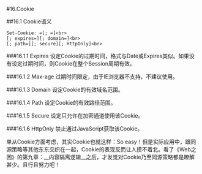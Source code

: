 #16.Cookie

##16.1 Cookie语义

```
Set-Cookie: =[; =]<br>
[; expires=][; domain=]<br>
[; path=][; secure][; HttpOnly]<br>
```

###16.1.1 Expires
  设定Cookie的过期时间，格式与Date或Expires类似。如果没有设定过期时间，则Cookie在整个Session周期有效。

###16.1.2 Max-age
  过期时间限定，由于IE浏览器不支持，不建议使用。

###16.1.3 Domain
  设定Cookie的有效域名范围。

###16.1.4 Path
  设定Cookie的有效路径范围。

###16.1.5 Secure
  设定只允许在加密通道使用该Cookie。

###16.1.6 HttpOnly
  禁止通过JavaScript获取该Cookie。

单从Cookie方面考虑，其实Cookie也就这样：So easy！但是实际应用中，跟同源策略等其他东东交织在一起，Cookie的表现反而让人摸不着北。看了《Web之困》的第九章：__内容隔离逻辑__之后，才发觉对Cookie乃至同源策略都是瞭解甚少。且行且努力吧！
